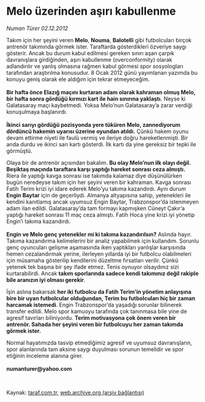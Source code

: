 # Melo üzerinden aşırı kabullenme

*Numan Türer 02.12.2012*

<div class="yazi"><p>Takım için her şeyini veren <b>Melo</b>, <b>Nouma</b>, <b>Balotelli</b> gibi futbolcuları birçok antrenör takımında görmek ister. Taraftarda gösterdikleri özveriye saygı gösterir. Ancak bu durum kabul edilmesi gereken sınırı aşan çarpık davranışlara girdiğinden, aşırı kabullenme (overconformity) olarak adlandırılır ve yanlış olmasına rağmen kabul görmesi spor sosyologları tarafından araştırılma konusudur. 8 Ocak 2012 günü yayımlanan yazımda bu konuyu geniş olarak ele aldığım için tekrar etmeyeceğim.<br/><br/><b>Bir hafta önce Elazığ maçını kurtaran adam olarak kahraman olmuş Melo, bir hafta sonra gördüğü kırmızı kart ile hain sınırına yaklaştı.</b> Neyse ki Galatasaray maçı kaybetmedi. Yoksa Melo’nun Galatasaray’a zarar verdiği konuşulmaya başlanırdı.<br/><br/><b>İkinci sarıyı gördüğü pozisyonda yere tüküren Melo, zannediyorum dördüncü hakemin uyarısı üzerine oyundan atıldı.</b> Çünkü hakem oyunu devam ettirme niyeti ile faulü vermiş ve ileriye doğru hareketlenmişti. Bir anda durdu ve ikinci sarı kartı gösterdi. İlk kartı da yine gereksiz bir tepki ile görmüştü.</p>
<p>Olaya bir de antrenör açısından bakalım. <b>Bu olay Melo’nun ilk olayı değil. Beşiktaş maçında taraftara karşı yaptığı hareket sonrası ceza almıştı.</b> Riera ile yaptığı kavga sonrası ise takımda kalamaz diye düşünülürken bugün neredeyse takım için her şeyini veren bir kahraman. Kavga sonrası Fatih Terim krizi iyi idare ederek Melo’yu takıma kazandırdı. Aynı durum <b>Engin Baytar</b> için de geçerliydi. Almanya altyapısına sahip, yetenekleri ile kendini kanıtlamış ancak uyumsuz Engin Baytar, Trabzonspor’da istenmeyen adam ilan edildi. Galatasaray’da tam formayı kapmışken Cüneyt Çakır’a yaptığı hareket sonrası 11 maç ceza almıştı. Fatih Hoca yine krizi iyi yönetip Engin’i takıma kazandırdı.<br/><br/><b>Engin ve Melo genç yetenekler mi ki takıma kazandırılsın?</b> Aslında hayır. Takıma kazandırma kelimelerini bir analiz yapabilmek için kullandım. Sorunlu genç oyuncuları gelişme aşamasında iken yaptıkları yanlışlar karşısında hemen cezalandırmak yerine, ilerleyen yıllarda iyi bir futbolcu olabilmeleri için müsamaha gösterilip kendilerini düzeltme fırsatları verilir. Çünkü yetenek tek başına bir şey ifade etmez. Tenis oynuyor olsaydınız sizi kurtarabilirdi. Ancak <b>takım sporlarında sadece kendi takımınız değil rakiple bile aranızın iyi olması gerekir</b>.</p>
<p>İşin aslına bakarsak <b>her iki futbolcu da Fatih Terim’in yönetim anlayışına bire bir uyan futbolcular olduğundan, Terim bu futbolcuları hiç bir zaman harcamak istemedi</b>. Engin Trabzonspor’da yaşadığı sorunlar bilinerek transfer edildi. Melo spor kamuoyu tarafında çok tanınmasa bile yine de agresif tavırları biliniyordu. <b>Terim motivasyona çok önem veren bir antrenör. Sahada her şeyini veren bir futbolcuyu her zaman takımda görmek ister.</b></p>
<p>Normal hayatımızda tasvip etmediğimiz agresif ve uyumsuz davranışların, spor alanlarında tam aksine saygı duyulması sorunun temelidir ve spor etiğinin inceleme alanına girer.<br/><br/><b>numanturer@yahoo.com</b></p>
<p> </p>
</div>

Kaynak: [taraf.com.tr](http://www.taraf.com.tr/numan-turer/makale-melo-uzerinden-asiri-kabullenme.htm), [web.archive.org (arşiv bağlantısı)](http://web.archive.org/web/20130709065723/http://www.taraf.com.tr/numan-turer/makale-melo-uzerinden-asiri-kabullenme.htm)
